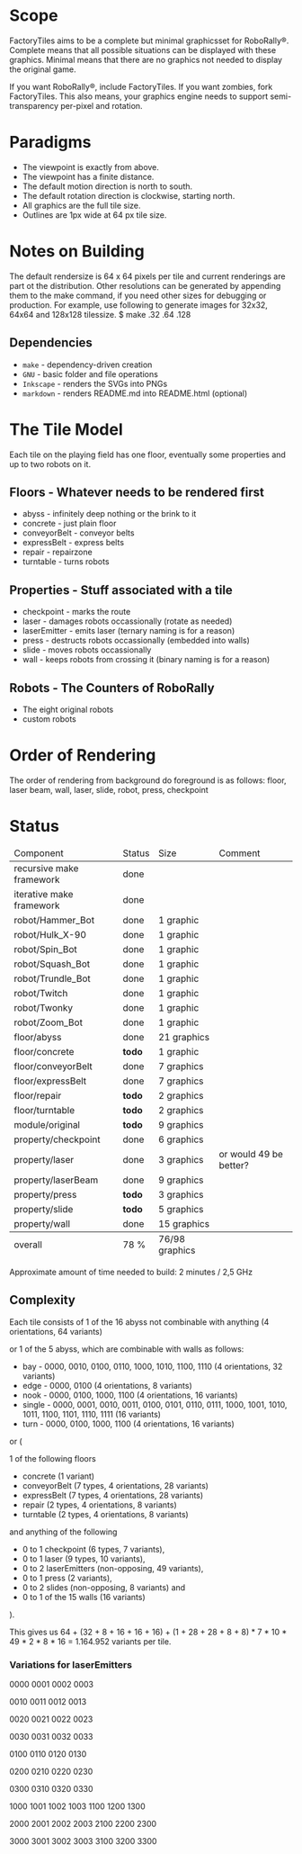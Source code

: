 Scope
=====

FactoryTiles aims to be a complete but minimal graphicsset for RoboRally®.
Complete means that all possible situations can be displayed with these graphics.
Minimal means that there are no graphics not needed to display the original game.

If you want RoboRally®, include FactoryTiles. If you want zombies, fork FactoryTiles.
This also means, your graphics engine needs to support semi-transparency per-pixel and rotation.

Paradigms
=========

* The viewpoint is exactly from above.
* The viewpoint has a finite distance.
* The default motion direction is north to south.
* The default rotation direction is clockwise, starting north.
* All graphics are the full tile size.
* Outlines are 1px wide at 64 px tile size.

Notes on Building
=================

The default rendersize is 64 x 64 pixels per tile and current renderings are part ot the distribution.
Other resolutions can be generated by appending them to the make command, if you need other sizes for debugging or production.
For example, use following to generate images for 32x32, 64x64 and 128x128 tilessize.
    $ make .32 .64 .128

Dependencies
------------

* `make` - dependency-driven creation
* `GNU` - basic folder and file operations
* `Inkscape` - renders the SVGs into PNGs
* `markdown` - renders README.md into README.html (optional)

The Tile Model
==============

Each tile on the playing field has one floor, eventually some properties and up to two robots on it.


Floors - Whatever needs to be rendered first
--------------------------------------------

* abyss - infinitely deep nothing or the brink to it
* concrete - just plain floor
* conveyorBelt - conveyor belts
* expressBelt - express belts
* repair - repairzone
* turntable - turns robots

Properties - Stuff associated with a tile
-----------------------------------------

* checkpoint - marks the route
* laser - damages robots occassionally (rotate as needed)
* laserEmitter - emits laser (ternary naming is for a reason)
* press - destructs robots occassionally (embedded into walls)
* slide - moves robots occassionally
* wall - keeps robots from crossing it (binary naming is for a reason)

Robots - The Counters of RoboRally
----------------------------------

* The eight original robots
* custom robots

Order of Rendering
==================

The order of rendering from background do foreground is as follows:
floor, laser beam, wall, laser, slide, robot, press, checkpoint

Status
======

<table>
    <thead>
        <tr>
            <td>Component</td> <td>Status</td> <td>Size</td> <td>Comment</td>
        </tr>
    </thead>
    <tbody>
        <tr>
            <td>recursive make framework</td> <td>done</td> <td></td>
        </tr>
        <tr>
            <td>iterative make framework</td> <td>done</td> <td></td>
        </tr>
        <tr>
            <td>robot/Hammer_Bot</td> <td>done</td> <td>1 graphic</td>
        </tr>
        <tr>
            <td>robot/Hulk_X-90</td> <td>done</td> <td>1 graphic</td>
        </tr>
        <tr>
            <td>robot/Spin_Bot</td> <td>done</td> <td>1 graphic</td>
        </tr>
        <tr>
            <td>robot/Squash_Bot</td> <td>done</td> <td>1 graphic</td>
        </tr>
        <tr>
            <td>robot/Trundle_Bot</td> <td>done</td> <td>1 graphic</td>
        </tr>
        <tr>
            <td>robot/Twitch</td> <td>done</td> <td>1 graphic</td>
        </tr>
        <tr>
            <td>robot/Twonky</td> <td>done</td> <td>1 graphic</td>
        </tr>
        <tr>
            <td>robot/Zoom_Bot</td> <td>done</td> <td>1 graphic</td>
        </tr>
        <tr>
            <td>floor/abyss</td> <td>done</td> <td>21 graphics</td>
        </tr>
        <tr>
            <td>floor/concrete</td> <td><b>todo<b></td> <td>1 graphic</td>
        </tr>
        <tr>
            <td>floor/conveyorBelt</td> <td>done</td> <td>7 graphics</td>
        </tr>
        <tr>
            <td>floor/expressBelt</td> <td>done</td> <td>7 graphics</td>
        </tr>
        <tr>
            <td>floor/repair</td> <td><b>todo</b></td> <td>2 graphics</td>
        </tr>
        <tr>
            <td>floor/turntable</td> <td><b>todo</b></td> <td>2 graphics</td>
        </tr>
        <tr>
            <td>module/original</td> <td><b>todo</b></td> <td>9 graphics</td>
        </tr>
        <tr>
            <td>property/checkpoint</td> <td>done</td> <td>6 graphics</td>
        </tr>
        <tr>
            <td>property/laser</td> <td>done</td> <td>3 graphics</td> <td>or would 49 be better?</td>
        </tr>
        <tr>
            <td>property/laserBeam</td> <td>done</td> <td>9 graphics</td>
        </tr>
        <tr>
            <td>property/press</td> <td><b>todo</b></td> <td>3 graphics</td>
        </tr>
        <tr>
            <td>property/slide</td> <td><b>todo</b></td> <td>5 graphics</td>
        </tr>
        <tr>
            <td>property/wall</td> <td>done</td> <td>15 graphics</td>
        </tr>
    </tbody>
    <tfoot>
        <tr>
            <td>overall</td> <td>78 %</td> <td>76/98 graphics</td>
        </tr>
    <tfoot>
</table>

Approximate amount of time needed to build: 2 minutes / 2,5 GHz

Complexity
----------

Each tile consists of 1 of the 16 abyss not combinable with anything (4 orientations, 64 variants)

or 1 of the 5 abyss, which are combinable with walls as follows:

* bay - 0000, 0010, 0100, 0110, 1000, 1010, 1100, 1110 (4 orientations, 32 variants)
* edge - 0000, 0100 (4 orientations, 8 variants)
* nook - 0000, 0100, 1000, 1100 (4 orientations, 16 variants)
* single - 0000, 0001, 0010, 0011, 0100, 0101, 0110, 0111, 1000, 1001, 1010, 1011, 1100, 1101, 1110, 1111 (16 variants)
* turn - 0000, 0100, 1000, 1100 (4 orientations, 16 variants)

or (

1 of the following floors

* concrete (1 variant)
* conveyorBelt (7 types, 4 orientations, 28 variants)
* expressBelt (7 types, 4 orientations, 28 variants)
* repair (2 types, 4 orientations, 8 variants)
* turntable (2 types, 4 orientations, 8 variants)

and anything of the following

* 0 to 1 checkpoint (6 types, 7 variants),
* 0 to 1 laser (9 types, 10 variants),
* 0 to 2 laserEmitters (non-opposing, 49 variants),
* 0 to 1 press (2 variants),
* 0 to 2 slides (non-opposing, 8 variants) and
* 0 to 1 of the 15 walls (16 variants)

).

This gives us 64 + (32 + 8 + 16 + 16 + 16) + (1 + 28 + 28 + 8 + 8) * 7 * 10 * 49 * 2 * 8 * 16 = 1.164.952 variants per tile.

### Variations for laserEmitters

0000 0001 0002 0003

0010 0011 0012 0013

0020 0021 0022 0023

0030 0031 0032 0033

0100 0110 0120 0130

0200 0210 0220 0230

0300 0310 0320 0330

1000 1001 1002 1003 1100 1200 1300

2000 2001 2002 2003 2100 2200 2300

3000 3001 3002 3003 3100 3200 3300
